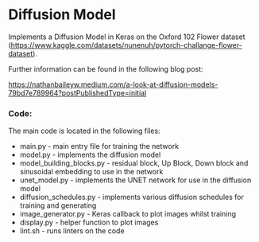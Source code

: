 # Diffusion Model

Implements a Diffusion Model in Keras on the Oxford 102 Flower dataset (https://www.kaggle.com/datasets/nunenuh/pytorch-challange-flower-dataset). 

Further information can be found in the following blog post:

https://nathanbaileyw.medium.com/a-look-at-diffusion-models-79bd7e789964?postPublishedType=initial

### Code:
The main code is located in the following files:
* main.py - main entry file for training the network
* model.py - implements the diffusion model
* model_building_blocks.py - residual block, Up Block, Down block and sinusoidal embedding to use in the network
* unet_model.py - implements the UNET network for use in the diffusion model
* diffusion_schedules.py - implements various diffusion schedules for training and generating
* image_generator.py - Keras callback to plot images whilst training
* display.py - helper function to plot images
* lint.sh - runs linters on the code
